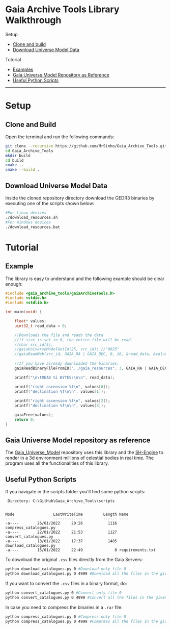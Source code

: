 # Gaia Archive Tools Library Walkthrough

Setup
* [Clone and build](#clone-and-build)
* [Download Universe Model Data](#download-universe-model-data)

Tutorial
* [Examples](#examples)
* [Gaia Universe Model Repository as Reference](#gaia-universe-model-repository-as-reference)
* [Useful Python Scripts](#useful-python-scripts)

---

# Setup

## Clone and Build

Open the terminal and run the following commands:
```bash
git clone --recursive https://github.com/MrSinho/Gaia_Archive_Tools.git
cd Gaia_Archive_Tools
mkdir build
cd build
cmake ..
cmake --build .
```

## Download Universe Model Data

Inside the cloned repository directory download the GEDR3 binaries by executing one of the scripts shown below: 
```bash
#For Linux devices
./download_resources.sh
#For Windows devices
./download_resources.bat
```

# Tutorial

## Example
The library is easy to understand and the following example should be clear enough:
```c
#include <gaia_archive_tools/gaiaArchiveTools.h>
#include <stdio.h>
#include <stdlib.h>

int main(void) {

	float* values;
	uint32_t read_data = 0;

    //Downloads the file and reads the data
	//if size is set to 0, the entire file will be read.
    //char src_id[5];
	//gaiaUniverseModelGetId(25, src_id); //"0025"
    //gaiaReadWeb(src_id, GAIA_RA | GAIA_DEC, 0, 16, &read_data, &values); 
	
    //If you have already downloaded the binaries:
	gaiaReadBinaryFileFromID("../gaia_resources", 3, GAIA_RA | GAIA_DEC, 0, 16, &read_data, &values); //Reads ../gaia_resources/GaiaUniverseModel_0003.bin

	printf("\n\tREAD %i BYTES:\n\n", read_data);

	printf("right ascension %f\n", values[0]);
	printf("declination %f\n\n", values[1]);
	
	printf("right ascension %f\n", values[2]);
	printf("declination %f\n\n", values[3]);

	gaiaFree(values);
	return 0;
}
```

## Gaia Universe Model repository as reference

The [Gaia_Universe_Model](../Gaia_Universe_Model/index.md) repository uses this library and the [SH-Engine](../SH-Engine/index.md) to render in a 3d environment millions of celestial bodies in real time. The program uses all the functionalities of this library.

## Useful Python Scripts

If you navigate in the scripts folder you'll find some python scripts:
```batch
 Directory: C:\GitHub\Gaia_Archive_Tools\scripts


Mode                 LastWriteTime         Length Name
----                 -------------         ------ ----
-a----        26/01/2022     20:26           1116 compress_catalogues.py
-a----        22/01/2022     21:53           1127 convert_catalogues.py
-a----        13/01/2022     17:37           1485 download_catalogues.py
-a----        15/01/2022     22:49              8 requirements.txt
```
To download the original `.csv` files directly from the Gaia Servers:
```bash 
python download_catalogues.py 0 #Download only file 0
python download_catalogues.py 0 4999 #Download all the files in the given range
```

If you want to convert the `.csv` files in a binary format, do:
```bash
python convert_catalogues.py 0 #Convert only file 0 
python convert_catalogues.py 0 4999 #Convert all the files in the given range 
```

In case you need to compress the binaries in a `.rar` file:
```bash
python compress_catalogues.py 0 #Compress only file 0 
python compress_catalogues.py 0 4999 #Compress all the files in the given range 
```
